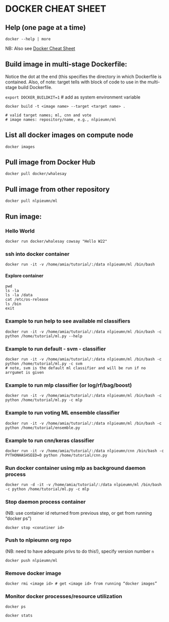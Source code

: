 # DOCKER CHEAT SHEET 

## Help (one page at a time)

```
docker --help | more
```

NB: Also see [Docker Cheat Sheet](https://www.docker.com/sites/default/files/d8/2019-09/docker-cheat-sheet.pdf) 

## Build image in multi-stage Dockerfile:
Notice the dot at the end (this specifies the directory in which Dockerfile is contained. 
Also, of note: target tells with block of code to use in the multi-stage build Dockerfile. 

`export DOCKER_BUILDKIT=1` # add as system environment variable

```
docker build -t <image name> --target <target name> .

# valid target names; ml, cnn and vote
# image names: repository/name, e.g., nlpieumn/ml

```

## List all docker images on compute node

```
docker images
```


## Pull image from Docker Hub

```
docker pull docker/whalesay
```

## Pull image from other repository

```
docker pull nlpieumn/ml
```

## Run image:

### Hello World

```
docker run docker/whalesay cowsay "Hello W22"
```

### ssh into docker container

```
docker run -it -v /home/amia/tutorial/:/data nlpieumn/ml /bin/bash
```

#### Explore container

```
pwd
ls -la
ls -la /data
cat /etc/os-release
ls /bin
exit
```

### Example to run help to see available ml classifiers

```
docker run -it -v /home/amia/tutorial/:/data nlpieumn/ml /bin/bash -c python /home/tutorial/ml.py --help
```

### Example to run default - svm - classifier

```
docker run -it -v /home/amia/tutorial/:/data nlpieumn/ml /bin/bash -c python /home/tutorial/ml.py -c svm
# note, svm is the default ml classifier and will be run if no arrgumet is given
```

### Example to run mlp classifier (or log/rf/bag/boost)

```
docker run -it -v /home/amia/tutorial/:/data nlpieumn/ml /bin/bash -c python /home/tutorial/ml.py -c mlp
```

### Example to run voting ML ensemble classifier

```
docker run -it -v /home/amia/tutorial/:/data nlpieumn/ml /bin/bash -c python /home/tutorial/ensemble.py
```

### Example to run cnn/keras classifier

```
docker run -it -v /home/amia/tutorial/:/data nlpieumn/cnn /bin/bash -c PYTHONHASHSEED=0 python /home/tutorial/cnn.py
```

### Run docker container using mlp as background daemon process

```
docker run -d -it -v /home/amia/tutorial/:/data nlpieumn/ml /bin/bash -c python /home/tutorial/ml.py -c mlp
```

### Stop daemon process container 
(NB: use container id returned from previous step, or get from running “docker ps”)
```
docker stop <conatiner id>
```

### Push to nlpieumn org repo 
(NB: need to have adequate privs to do this!), specify version number `n`

```
docker push nlpieumn/ml
```

### Remove docker image
```
docker rmi <image id> # get <image id> from running “docker images”
```

### Monitor docker processes/resource utilization

```
docker ps
```

```
docker stats
```
